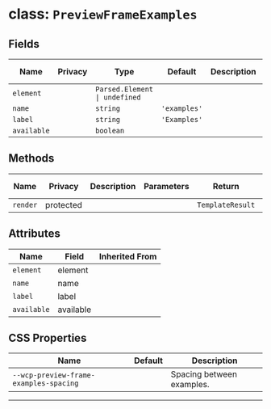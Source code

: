 # class: `PreviewFrameExamples`

## Fields

| Name        | Privacy | Type                          | Default      | Description | Inherited From |
| ----------- | ------- | ----------------------------- | ------------ | ----------- | -------------- |
| `element`   |         | `Parsed.Element \| undefined` |              |             |                |
| `name`      |         | `string`                      | `'examples'` |             |                |
| `label`     |         | `string`                      | `'Examples'` |             |                |
| `available` |         | `boolean`                     |              |             |                |

## Methods

| Name     | Privacy   | Description | Parameters | Return           | Inherited From |
| -------- | --------- | ----------- | ---------- | ---------------- | -------------- |
| `render` | protected |             |            | `TemplateResult` |                |

## Attributes

| Name        | Field     | Inherited From |
| ----------- | --------- | -------------- |
| `element`   | element   |                |
| `name`      | name      |                |
| `label`     | label     |                |
| `available` | available |                |

## CSS Properties

| Name                                   | Default | Description               |
| -------------------------------------- | ------- | ------------------------- |
| `--wcp-preview-frame-examples-spacing` |         | Spacing between examples. |

<hr/>

